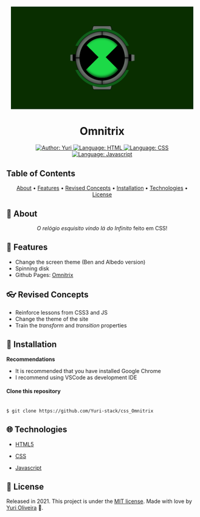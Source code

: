 
<h1 align="center">
    <br><img  src="https://github.com/Yuri-stack/css_Omnitrix/raw/main/github/omni.png"  alt="Recalibrated Omnitrix"  width="480"><br><br>
    Omnitrix
</h1>

<p  align="center">
    <a  href="https://www.linkedin.com/in/yuri-silva99/"  target="_blank">
        <img  src="https://img.shields.io/static/v1?label=Author&message=Yuri&color=00ff99&style=for-the-badge&logo=LinkedIn"  alt="Author: Yuri">
    </a>
    <a  href="#">
        <img  src="https://img.shields.io/static/v1?label=Language&message=HTML&color=orange&style=for-the-badge&logo=HTML"  alt="Language: HTML">
    </a>
    <a  href="#">
        <img  src="https://img.shields.io/static/v1?label=Language&message=CSS&color=blue&style=for-the-badge&logo=CSS3"  alt="Language: CSS">
    </a>
    <a  href="#">
        <img  src="https://img.shields.io/static/v1?label=Language&message=Javascript&color=yellow&style=for-the-badge&logo=JavaScript"  alt="Language: Javascript">
    </a>
</p>

## Table of Contents
<p align="center">
 <a href="#about">About</a> •
 <a href="#features">Features</a> •
 <a href="#revised-concepts">Revised Concepts</a> • 
 <a href="#installation">Installation</a> • 
 <a href="#technologies">Technologies</a> • 
 <a href="#license">License</a>
</p>

## 📌 About
<div>
    <p  align="center"><i>O relógio esquisito vindo lá do Infinito</i> feito em CSS!</p>
</div>

## 🚀 Features
- Change the screen theme (Ben and Albedo version)
- Spinning disk
- Github Pages: [Omnitrix](https://yuri-stack.github.io/css_Omnitrix/)
## 👓 Revised Concepts
- Reinforce lessons from CSS3 and JS
- Change the theme of the site
- Train the <i> transform </i> and <i> transition </i> properties
## 📕 Installation
**Recommendations**

- It is recommended that you have installed Google Chrome
- I recommend using VSCode as development IDE

#### Clone this repository

```

$ git clone https://github.com/Yuri-stack/css_Omnitrix

```
## 🌐 Technologies
- [HTML5](https://developer.mozilla.org/pt-BR/docs/orphaned/Web/Guide/HTML/HTML5)

- [CSS](https://www.w3schools.com/css/)

- [Javascript](https://www.javascript.com/)
## 📝 License
Released in 2021.
This project is under the [MIT license](https://github.com/Yuri-stack/ReadMe/blob/main/LICENSE).
Made with love by [Yuri Oliveira](https://www.linkedin.com/in/yuri-silva99/) 🚀.